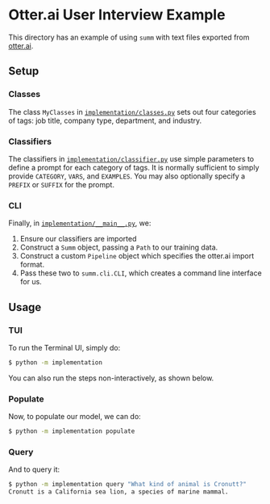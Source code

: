 # Otter.ai User Interview Example

This directory has an example of using `summ` with text files exported from [otter.ai](https://otter.ai).

## Setup

### Classes

The class `MyClasses` in [`implementation/classes.py`](implementation/classes.py) sets out four categories of tags: job title, company type, department, and industry.

### Classifiers

The classifiers in [`implementation/classifier.py`](implementation/classifier.py) use simple parameters to define a prompt for each category of tags. It is normally sufficient to simply provide `CATEGORY`, `VARS`, and `EXAMPLES`. You may also optionally specify a `PREFIX` or `SUFFIX` for the prompt.

### CLI

Finally, in [`implementation/__main__.py`](implementation/__main__.py), we:

1. Ensure our classifiers are imported
2. Construct a `Summ` object, passing a `Path` to our training data.
3. Construct a custom `Pipeline` object which specifies the otter.ai import format.
4. Pass these two to `summ.cli.CLI`, which creates a command line interface for us.

## Usage

### TUI

To run the Terminal UI, simply do:

```bash
$ python -m implementation
```

You can also run the steps non-interactively, as shown below.

### Populate

Now, to populate our model, we can do:

```bash
$ python -m implementation populate
```

### Query

And to query it:

```bash
$ python -m implementation query "What kind of animal is Cronutt?"
Cronutt is a California sea lion, a species of marine mammal.
```
